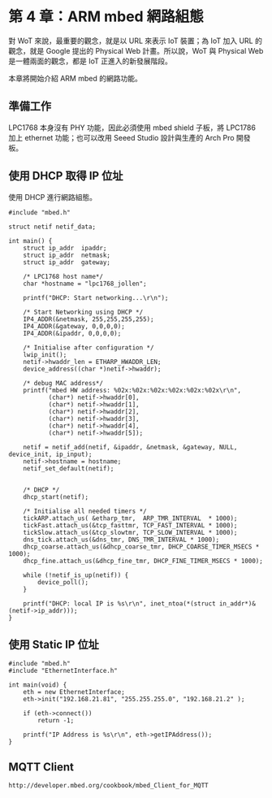 # 第 4 章：ARM mbed 網路組態

對 WoT 來說，最重要的觀念，就是以 URL 來表示 IoT 裝置；為 IoT 加入 URL 的觀念，就是 Google 提出的 Physical Web 計畫。所以說，WoT 與 Physical Web 是一體兩面的觀念，都是 IoT 正進入的新發展階段。

本章將開始介紹 ARM mbed 的網路功能。

## 準備工作

LPC1768 本身沒有 PHY 功能，因此必須使用 mbed shield 子板，將 LPC1786 加上 ethernet 功能；也可以改用 Seeed Studio 設計與生產的 Arch Pro 開發板。

## 使用 DHCP 取得 IP 位址

使用 DHCP 進行網路組態。

```
#include "mbed.h"
  
struct netif netif_data;

int main() { 
    struct ip_addr  ipaddr;
    struct ip_addr  netmask;
    struct ip_addr  gateway;
        
    /* LPC1768 host name*/
    char *hostname = "lpc1768_jollen";
 
    printf("DHCP: Start networking...\r\n");
    
    /* Start Networking using DHCP */
    IP4_ADDR(&netmask, 255,255,255,255);
    IP4_ADDR(&gateway, 0,0,0,0);
    IP4_ADDR(&ipaddr, 0,0,0,0);
 
    /* Initialise after configuration */
    lwip_init();
    netif->hwaddr_len = ETHARP_HWADDR_LEN;
    device_address((char *)netif->hwaddr);
 
    /* debug MAC address*/
    printf("mbed HW address: %02x:%02x:%02x:%02x:%02x:%02x\r\n",
           (char*) netif->hwaddr[0],
           (char*) netif->hwaddr[1],
           (char*) netif->hwaddr[2],
           (char*) netif->hwaddr[3],
           (char*) netif->hwaddr[4],
           (char*) netif->hwaddr[5]);
 
    netif = netif_add(netif, &ipaddr, &netmask, &gateway, NULL, device_init, ip_input);
    netif->hostname = hostname;
    netif_set_default(netif);


    /* DHCP */
    dhcp_start(netif);
 
    /* Initialise all needed timers */
    tickARP.attach_us( &etharp_tmr,  ARP_TMR_INTERVAL  * 1000);
    tickFast.attach_us(&tcp_fasttmr, TCP_FAST_INTERVAL * 1000);
    tickSlow.attach_us(&tcp_slowtmr, TCP_SLOW_INTERVAL * 1000);
    dns_tick.attach_us(&dns_tmr, DNS_TMR_INTERVAL * 1000);
    dhcp_coarse.attach_us(&dhcp_coarse_tmr, DHCP_COARSE_TIMER_MSECS * 1000);
    dhcp_fine.attach_us(&dhcp_fine_tmr, DHCP_FINE_TIMER_MSECS * 1000);
  
    while (!netif_is_up(netif)) {
        device_poll();
    }
 
    printf("DHCP: local IP is %s\r\n", inet_ntoa(*(struct in_addr*)&(netif->ip_addr))); 
}
```

## 使用 Static IP 位址

```
#include "mbed.h"
#include "EthernetInterface.h"

int main(void) {
    eth = new EthernetInterface;
    eth->init("192.168.21.81", "255.255.255.0", "192.168.21.2" );

    if (eth->connect()) 
        return -1;

    printf("IP Address is %s\r\n", eth->getIPAddress());
}
```

## MQTT Client

```
http://developer.mbed.org/cookbook/mbed_Client_for_MQTT
```
